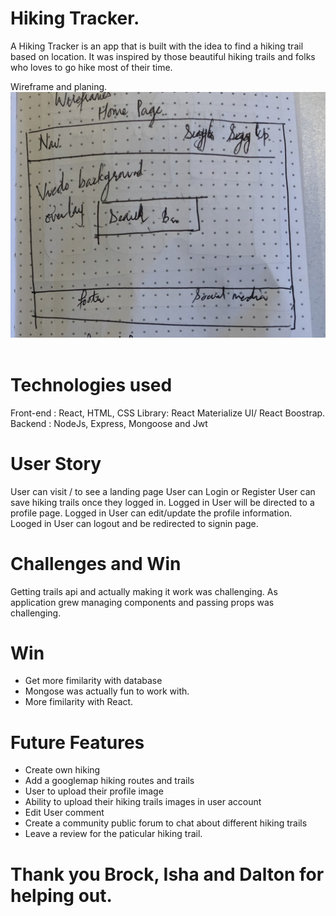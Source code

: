 # Hiking Tracker.
 A Hiking Tracker is an app that is built with the idea to find a hiking trail based on location. It was inspired by those beautiful hiking trails and folks who loves to go hike most of their time.
 
Wireframe and planing.
![](https://github.com/coderkarma/hiking-tracker/blob/master/Screen%20Shot%202019-04-11%20at%205.48.41%20PM.png)
![]()



# Technologies used
Front-end : React, HTML, CSS
Library: React Materialize UI/ React Boostrap.
Backend : NodeJs, Express, Mongoose and Jwt


# User Story 

User can visit / to see a landing page
User can Login or Register
User can save hiking trails once they logged in.
Logged in User will be directed to a profile page.
Logged in User can edit/update the profile information.
Looged in User can logout and be redirected to signin page.


# Challenges and Win 
Getting trails api and actually making it work was challenging. As application grew managing components and passing props was challenging.

# Win 
- Get more fimilarity with database 
- Mongose was actually fun to work with.
- More fimilarity with React.

# Future Features
- Create own hiking 
- Add a googlemap  hiking routes and trails
- User to upload their profile image
- Ability to  upload their hiking trails images in user account
- Edit User comment
- Create a community public forum to chat about different hiking trails
- Leave a review for the paticular hiking trail.


# Thank you Brock, Isha and Dalton for helping out.
